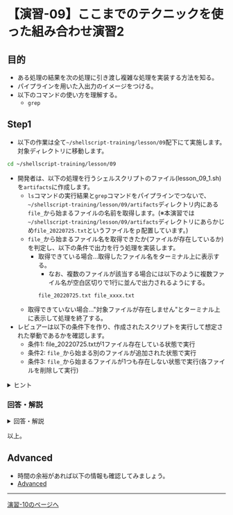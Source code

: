 # 【演習-09】ここまでのテクニックを使った組み合わせ演習2

## 目的

- ある処理の結果を次の処理に引き渡し複雑な処理を実装する方法を知る。
- パイプラインを用いた入出力のイメージをつける。
- 以下のコマンドの使い方を理解する。
    - `grep`

## Step1

- 以下の作業は全て`~/shellscript-training/lesson/09`配下にて実施します。対象ディレクトリに移動します。

```bash
cd ~/shellscript-training/lesson/09
```

- 開発者は、以下の処理を行うシェルスクリプトのファイル(lesson_09_1.sh)を`artifacts`に作成します。  
    - `ls`コマンドの実行結果と`grep`コマンドをパイプラインでつないで、`~/shellscript-training/lesson/09/artifacts`ディレクトリ内にある`file_`から始まるファイルの名前を取得します。(※本演習では`~/shellscript-training/lesson/09/artifacts`ディレクトリにあらかじめ`file_20220725.txt`というファイルをｐ配置しています。)
    - `file_`から始まるファイル名を取得できたか(ファイルが存在しているか)を判定し、以下の条件で出力を行う処理を実装します。
        - 取得できている場合…取得したファイル名をターミナル上に表示する。
            - なお、複数のファイルが該当する場合には以下のように複数ファイル名が空白区切りで1行に並んで出力されるようにする。
            ```
            file_20220725.txt file_xxxx.txt
            ```
    - 取得できていない場合…"対象ファイルが存在しません"とターミナル上に表示して処理を終了する。
- レビュアーは以下の条件下を作り、作成されたスクリプトを実行して想定された挙動であるかを確認します。
    - 条件1: file_20220725.txtが1ファイル存在している状態で実行
    - 条件2: `file_`から始まる別のファイルが追加された状態で実行
    - 条件3: `file_`から始まるファイルが1つも存在しない状態で実行(各ファイルを削除して実行)

<details>
<summary>ヒント</summary>
<div>

- `ls`コマンドは対象のディレクトリを引数に指定することで該当ディレクトリ配下に含まれるファイル一覧を標準出力します。
- `grep`コマンドは標準入力からの情報を受け取り、引数で指定されたキーワードで絞り込みを行います。
- 絞り込んだ結果を変数に格納し、その変数の内容をif、[]の条件式で評価することで処理を仕分けることができます。

</div>
</details>


### 回答・解説

<details>
<summary>回答・解説</summary>
<div>

- 以下の内容でlesson_09_1.shを作成します。

```bash
#!/bin/bash

filename=`ls ~/shellscript-training/lesson/09/artifacts | grep file_`
if [ -z "${filename}"  ] ; then
  echo "対象ファイルが存在しません"
  exit 1
else
  echo $filename
fi
```

- filenameというシェル変数に、lsコマンド、grepコマンド実行結果の標準出力内容を格納しています。
- lsコマンドとgrepコマンドは`|`を使用することでlsの標準出力結果をgrepの標準入力に引き渡し絞り込み処理を行っています。
- -zによる評価を利用することで、filenameのシェル変数の文字列の長さがゼロかどうかを判定して処理を実行しています。
    - この時、単純に${filename}ではなく、""ダブルクォーテーションで変数を囲っているのは、file_から始まる文字列が複数件存在した場合に、${filename}の結果は「file_20220725.txt file_xxxx.txt」のように空白区切りの内容となります。
    - そのため、[]の中で展開された結果としては`[ -z file_20220725.txt file_xxxx.txt ]`となり条件式指定の表記が不正な形式となるためです。
    - 実行した際に`binary operator expected`といったキーワードのエラーメッセージが出た場合には上記が原因と考えられます。

</div>
</details>

以上。

## Advanced

- 時間の余裕があれば以下の情報も確認してみましょう。
- [Advanced](./advanced.md)

---

[演習-10のページへ](../10/basic.md)